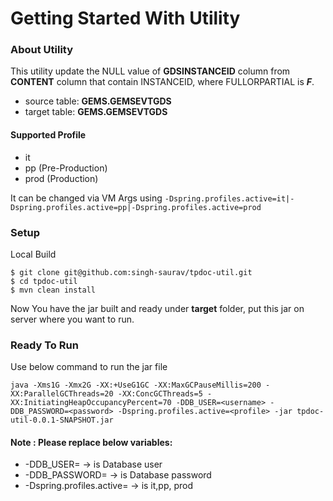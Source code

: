 # Getting Started With Utility

### About Utility

This utility update the NULL value of **GDSINSTANCEID** column from **CONTENT** column that contain INSTANCEID, where
FULLORPARTIAL is ***F***.

* source table: **GEMS.GEMSEVTGDS**
* target table: **GEMS.GEMSEVTGDS**

#### Supported Profile
* it
* pp (Pre-Production)
* prod (Production)

It can be changed via VM Args using ``-Dspring.profiles.active=it|-Dspring.profiles.active=pp|-Dspring.profiles.active=prod``

### Setup

Local Build

```shell
$ git clone git@github.com:singh-saurav/tpdoc-util.git
$ cd tpdoc-util
$ mvn clean install
```

Now You have the jar built and ready under **target** folder, put this jar on server where you want to run.

### Ready To Run

Use below command to run the jar file

```shell
java -Xms1G -Xmx2G -XX:+UseG1GC -XX:MaxGCPauseMillis=200 -XX:ParallelGCThreads=20 -XX:ConcGCThreads=5 -XX:InitiatingHeapOccupancyPercent=70 -DDB_USER=<username> -DDB_PASSWORD=<password> -Dspring.profiles.active=<profile> -jar tpdoc-util-0.0.1-SNAPSHOT.jar
```
#### Note : Please replace below variables:
* -DDB_USER=<username> -> <username> is Database user
* -DDB_PASSWORD=<password> -> <password> is Database password 
* -Dspring.profiles.active=<profile> -> <profile> is it,pp, prod